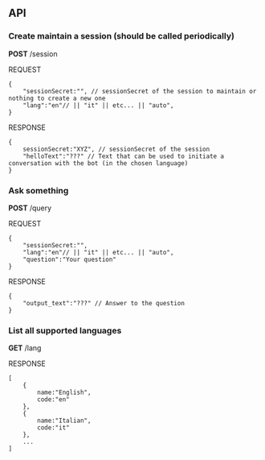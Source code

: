 

## API


### Create maintain a session (should be called periodically)
**POST** /session

REQUEST
```
{
    "sessionSecret:"", // sessionSecret of the session to maintain or nothing to create a new one
    "lang":"en"// || "it" || etc... || "auto",    
}
```
RESPONSE
```
{
    sessionSecret:"XYZ", // sessionSecret of the session
    "helloText":"???" // Text that can be used to initiate a conversation with the bot (in the chosen language)
}
```

### Ask something
**POST** /query

REQUEST
```
{
    "sessionSecret:"",
    "lang":"en"// || "it" || etc... || "auto",
    "question":"Your question"
}

```
RESPONSE
```
{
    "output_text":"???" // Answer to the question
}
```

### List all supported languages
**GET** /lang

RESPONSE
```
[
    {
        name:"English",
        code:"en"
    },
    {
        name:"Italian",
        code:"it"
    },
    ...
]